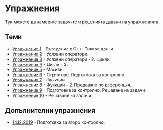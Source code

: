 # Упражнения

Тук можете да намерите задачите и решенията давани на упражненията

## Теми
* [Упражнение 1](./lab1) - Въведение в C++. Типове данни.
* [Упражнение 2](./lab2) - Условни оператори.
* [Упражнение 3](./lab3) - Условни оператори - 2. Цикли.
* [Упражнение 4](./lab4) - Цикли - 2.
* [Упражнение 5](./lab5) - Масиви.
* [Упражнение 6](./lab6) - Стрингове. Подготовка за контролно.
* [Упражнение 7](./lab7) - Функции.
* [Упражнение 8](./lab8) - Функции - 2. Предаване по референция.
* [Упражнение 9](./lab9) - Подготовка за контролно. Решаване на задачи.
* [Упражнение 10](./lab10) - Решаване на задачи.

## Допълнителни упражнения
* [14.12.2019](./exam2-preparation) - Подготовка за второ контролно.
